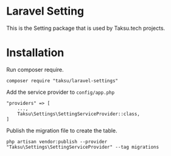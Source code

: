 # Laravel Setting

This is the Setting package that is used by Taksu.tech projects. 

# Installation

Run composer require.

```
composer require "taksu/laravel-settings"
```

Add the service provider to `config/app.php`
```
"providers" => [
    ...,
    Taksu\Settings\SettingServiceProvider::class,
]
```

Publish the migration file to create the table. 
```
php artisan vendor:publish --provider "Taksu\Settings\SettingServiceProvider" --tag migrations
```

